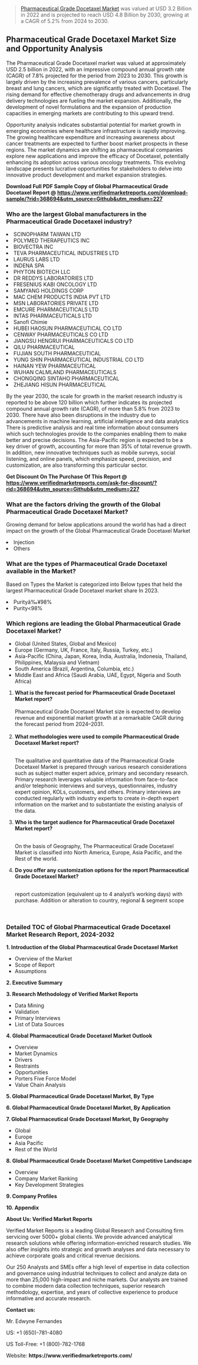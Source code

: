 <blockquote><p><p><a href="https://www.verifiedmarketreports.com/download-sample/?rid=368694&utm_source=Github&utm_medium=227" target="_blank">Pharmaceutical Grade Docetaxel Market</a> was valued at USD 3.2 Billion in 2022 and is projected to reach USD 4.8 Billion by 2030, growing at a CAGR of 5.2% from 2024 to 2030.</p></blockquote><p><h2>Pharmaceutical Grade Docetaxel Market Size and Opportunity Analysis</h2><p>The Pharmaceutical Grade Docetaxel market was valued at approximately USD 2.5 billion in 2022, with an impressive compound annual growth rate (CAGR) of 7.8% projected for the period from 2023 to 2030. This growth is largely driven by the increasing prevalence of various cancers, particularly breast and lung cancers, which are significantly treated with Docetaxel. The rising demand for effective chemotherapy drugs and advancements in drug delivery technologies are fueling the market expansion. Additionally, the development of novel formulations and the expansion of production capacities in emerging markets are contributing to this upward trend.</p><p>Opportunity analysis indicates substantial potential for market growth in emerging economies where healthcare infrastructure is rapidly improving. The growing healthcare expenditure and increasing awareness about cancer treatments are expected to further boost market prospects in these regions. The market dynamics are shifting as pharmaceutical companies explore new applications and improve the efficacy of Docetaxel, potentially enhancing its adoption across various oncology treatments. This evolving landscape presents lucrative opportunities for stakeholders to delve into innovative product development and market expansion strategies.</p></p><p class=""><strong>Download Full PDF Sample Copy of Global Pharmaceutical Grade Docetaxel Report @ <a href="https://www.verifiedmarketreports.com/download-sample/?rid=368694&amp;utm_source=Github&amp;utm_medium=227" target="_blank">https://www.verifiedmarketreports.com/download-sample/?rid=368694&amp;utm_source=Github&amp;utm_medium=227</a></strong></p><h3 id="" class="">Who are the largest Global manufacturers in the Pharmaceutical Grade Docetaxel industry?</h3><p><li>SCINOPHARM TAIWAN LTD</li><li> POLYMED THERAPEUTICS INC</li><li> BIOVECTRA INC</li><li> TEVA PHARMACEUTICAL INDUSTRIES LTD</li><li> LAURUS LABS LTD</li><li> INDENA SPA</li><li> PHYTON BIOTECH LLC</li><li> DR REDDYS LABORATORIES LTD</li><li> FRESENIUS KABI ONCOLOGY LTD</li><li> SAMYANG HOLDINGS CORP</li><li> MAC CHEM PRODUCTS INDIA PVT LTD</li><li> MSN LABORATORIES PRIVATE LTD</li><li> EMCURE PHARMACEUTICALS LTD</li><li> INTAS PHARMACEUTICALS LTD</li><li> Sanofi Chimie</li><li> HUBEI HAOSUN PHARMACEUTICAL CO LTD</li><li> CENWAY PHARMACEUTICALS CO LTD</li><li> JIANGSU HENGRUI PHARMACEUTICALS CO LTD</li><li> QILU PHARMACEUTICAL</li><li> FUJIAN SOUTH PHARMACEUTICAL</li><li> YUNG SHIN PHARMACEUTICAL INDUSTRIAL CO LTD</li><li> HAINAN YEW PHARMACEUTICAL</li><li> WUHAN CALMLAND PHARMACEUTICALS</li><li> CHONGQING SINTAHO PHARMACEUTICAL</li><li> ZHEJIANG HISUN PHARMACEUTICAL</li></p><div class=""><div class="" dir="" data-message-author-role="" data-message-id="" data-message-model-slug=""><div class=""><div class=""><div class=""><div class="" dir="" data-message-author-role="" data-message-id="" data-message-model-slug=""><div class=""><div class=""><p>By the year 2030, the scale for growth in the market research industry is reported to be above 120 billion which further indicates its projected compound annual growth rate (CAGR), of more than 5.8% from 2023 to 2030. There have also been disruptions in the industry due to advancements in machine learning, artificial intelligence and data analytics There is predictive analysis and real time information about consumers which such technologies provide to the companies enabling them to make better and precise decisions. The Asia-Pacific region is expected to be a key driver of growth, accounting for more than 35% of total revenue growth. In addition, new innovative techniques such as mobile surveys, social listening, and online panels, which emphasize speed, precision, and customization, are also transforming this particular sector.</p><p><strong>Get Discount On The Purchase Of This Report @&nbsp; <a href="https://www.verifiedmarketreports.com/ask-for-discount/?rid=368694&amp;utm_source=Github&amp;utm_medium=227" target="_blank">https://www.verifiedmarketreports.com/ask-for-discount/?rid=368694&amp;utm_source=Github&amp;utm_medium=227</a></strong></p></div></div></div></div></div></div></div></div><h3 id="" class="">What are the factors driving the growth of the Global Pharmaceutical Grade Docetaxel Market?</h3><p id="" class="">Growing demand for below applications around the world has had a direct impact on the growth of the Global Pharmaceutical Grade Docetaxel Market</p><p id="" class=""><li>Injection</li><li> Others</li></p><h3 id="" class="">What are the types of Pharmaceutical Grade Docetaxel available in the Market?</h3><p id="" class="">Based on Types the Market is categorized into Below types that held the largest Pharmaceutical Grade Docetaxel market share In 2023.</p><p id="" class=""><li>Purityâ‰¥98%</li><li> Purity<98%</li></p><h3 id="" class="">Which regions are leading the Global Pharmaceutical Grade Docetaxel Market?</h3><ul><li>Global (United States, Global and Mexico)</li><li>Europe (Germany, UK, France, Italy, Russia, Turkey, etc.)</li><li>Asia-Pacific (China, Japan, Korea, India, Australia, Indonesia, Thailand, Philippines, Malaysia and Vietnam)</li><li>South America (Brazil, Argentina, Columbia, etc.)</li><li>Middle East and Africa (Saudi Arabia, UAE, Egypt, Nigeria and South Africa)</li></ul><p><ol><li><strong>What is the forecast period for Pharmaceutical Grade Docetaxel Market report?<br /></strong><br /><span data-sheets-root="1" data-sheets-value="{&quot;1&quot;:2,&quot;2&quot;:&quot;XXXX size is expected to develop revenue and exponential market growth at a remarkable CAGR during the forecast period from 2024&ndash;2030.&quot;}" data-sheets-userformat="{&quot;2&quot;:12674,&quot;4&quot;:{&quot;1&quot;:2,&quot;2&quot;:16776960},&quot;10&quot;:2,&quot;11&quot;:0,&quot;15&quot;:&quot;Arial&quot;,&quot;16&quot;:12}">Pharmaceutical Grade Docetaxel Market size is expected to develop revenue and exponential market growth at a remarkable CAGR during the forecast period from 2024&ndash;2031.</span><br /><br /></li><li><strong>What methodologies were used to compile Pharmaceutical Grade Docetaxel Market report?<br /><br /></strong><p>The qualitative and quantitative data of the&nbsp;Pharmaceutical Grade Docetaxel Market is prepared through various research considerations such as subject matter expert advice, primary and secondary research. Primary research leverages valuable information from face-to-face and/or telephonic interviews and surveys, questionnaires, industry expert opinion, KOLs, customers, and others. Primary interviews are conducted regularly with industry experts to create in-depth expert information on the market and to substantiate the existing analysis of the data.&nbsp;</p></li><li><strong>Who is the target audience for Pharmaceutical Grade Docetaxel Market report?<br /><br /></strong><p>On the basis of Geography, The&nbsp;Pharmaceutical Grade Docetaxel Market is classified into North America, Europe, Asia Pacific, and the Rest of the world.</p></li><li><strong>Do you offer any customization options for the report Pharmaceutical Grade Docetaxel Market?<br /><br /></strong><p>report customization (equivalent up to 4 analyst&rsquo;s working days) with purchase. Addition or alteration to country, regional &amp; segment scope</p><p>&nbsp;</p></li></ol></p><h3 id="" class="">Detailed TOC of Global Pharmaceutical Grade Docetaxel Market Research Report, 2024-2032</h3><p id="" class=""><strong>1. Introduction of the Global Pharmaceutical Grade Docetaxel Market</strong></p><ul><li>Overview of the Market</li><li>Scope of Report</li><li>Assumptions</li></ul><p id="" class=""><strong>2. Executive Summary</strong></p><p id="" class=""><strong>3. Research Methodology of&nbsp;Verified Market Reports</strong></p><ul><li>Data Mining</li><li>Validation</li><li>Primary Interviews</li><li>List of Data Sources</li></ul><p id="" class=""><strong>4. Global Pharmaceutical Grade Docetaxel Market Outlook</strong></p><ul><li>Overview</li><li>Market Dynamics</li><li>Drivers</li><li>Restraints</li><li>Opportunities</li><li>Porters Five Force Model</li><li>Value Chain Analysis</li></ul><p id="" class=""><strong>5. Global Pharmaceutical Grade Docetaxel Market, By&nbsp;Type</strong></p><p id="" class=""><strong>6. Global Pharmaceutical Grade Docetaxel Market, By Application</strong></p><p id="" class=""><strong>7. Global Pharmaceutical Grade Docetaxel Market, By Geography</strong></p><ul><li>Global</li><li>Europe</li><li>Asia Pacific</li><li>Rest of the World</li></ul><p id="" class=""><strong>8. Global Pharmaceutical Grade Docetaxel Market Competitive Landscape</strong></p><ul><li>Overview</li><li>Company Market Ranking</li><li>Key Development Strategies</li></ul><p id="" class=""><strong>9. Company Profiles</strong></p><p id="" class=""><strong>10. Appendix</strong></p><p id="" class=""><strong>About Us: Verified Market Reports</strong></p><p id="" class="">Verified Market Reports is a leading Global Research and Consulting firm servicing over 5000+ global clients. We provide advanced analytical research solutions while offering information-enriched research studies. We also offer insights into strategic and growth analyses and data necessary to achieve corporate goals and critical revenue decisions.</p><p id="" class="">Our 250 Analysts and SMEs offer a high level of expertise in data collection and governance using industrial techniques to collect and analyze data on more than 25,000 high-impact and niche markets. Our analysts are trained to combine modern data collection techniques, superior research methodology, expertise, and years of collective experience to produce informative and accurate research.</p><p id="" class=""><strong>Contact us:</strong></p><p id="" class="">Mr. Edwyne Fernandes</p><p id="" class="">US: +1 (650)-781-4080</p><p id="" class="">US Toll-Free: +1 (800)-782-1768</p><p id="" class="">Website: <a target="" data-test-app-aware-link=""><strong>https://www.verifiedmarketreports.com/</strong></a></p>
